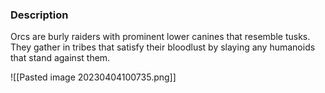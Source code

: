 ### Description
Orcs are burly raiders with prominent lower canines that resemble tusks. They gather in tribes that satisfy their bloodlust by slaying any humanoids that stand against them.

![[Pasted image 20230404100735.png]]
